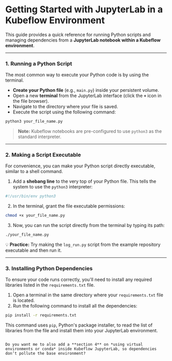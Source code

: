 # Getting Started with JupyterLab in a Kubeflow Environment

This guide provides a quick reference for running Python scripts and managing dependencies from a **JupyterLab notebook within a Kubeflow environment**.

---

### 1. Running a Python Script

The most common way to execute your Python code is by using the terminal.

- **Create your Python file** (e.g., `main.py`) inside your persistent volume.  
- Open a new **terminal** from the JupyterLab interface (click the **`+`** icon in the file browser).  
- Navigate to the directory where your file is saved.  
- Execute the script using the following command:

```bash
python3 your_file_name.py
````

> **Note:** Kubeflow notebooks are pre-configured to use `python3` as the standard interpreter.

---

### 2. Making a Script Executable

For convenience, you can make your Python script directly executable, similar to a shell command.

1. Add a **shebang line** to the very top of your Python file. This tells the system to use the `python3` interpreter:

```python
#!/usr/bin/env python3
```

2. In the terminal, grant the file executable permissions:

```bash
chmod +x your_file_name.py
```

3. Now, you can run the script directly from the terminal by typing its path:

```bash
./your_file_name.py
```

💡 **Practice:** Try making the `log_run.py` script from the example repository executable and then run it.

---

### 3. Installing Python Dependencies

To ensure your code runs correctly, you'll need to install any required libraries listed in the `requirements.txt` file.

1. Open a terminal in the same directory where your `requirements.txt` file is located.
2. Run the following command to install all the dependencies:

```bash
pip install -r requirements.txt
```

This command uses `pip`, Python's package installer, to read the list of libraries from the file and install them into your JupyterLab environment.

```

Do you want me to also add a **section 4** on *using virtual environments or conda* inside Kubeflow JupyterLab, so dependencies don’t pollute the base environment?
```
